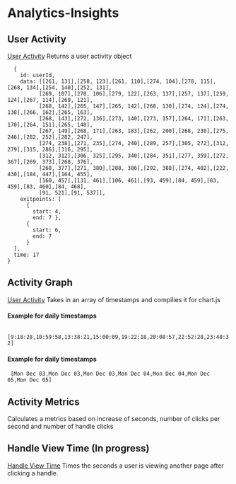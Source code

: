 # Analytics-Insights
## User Activity
[User Activity](https://github.com/oscarmmv/Analytics-Insights/blob/main/heatmap/demo/useractivity.js)
Returns a user activity object
```  
  {
    id: userId,
    data: [[261, 131],[258, 123],[261, 110],[274, 104],[278, 115],[268, 134],[254, 140],[252, 131],
          [269, 107],[278, 106],[279, 122],[263, 137],[257, 137],[259, 124],[267, 114],[269, 121],
          [268, 142],[265, 147],[265, 142],[268, 130],[274, 124],[274, 138],[266, 162],[265, 163],
          [268, 143],[272, 136],[273, 140],[273, 157],[264, 171],[263, 170],[264, 151],[265, 148],
          [267, 149],[268, 171],[263, 183],[262, 200],[268, 230],[275, 246],[282, 252],[282, 247],
          [274, 238],[271, 235],[274, 240],[289, 257],[305, 272],[312, 279],[315, 286],[316, 295],
          [312, 312],[306, 325],[295, 340],[284, 351],[277, 359],[272, 367],[269, 373],[268, 376],
          [268, 377],[271, 380],[288, 386],[292, 388],[274, 402],[222, 430],[184, 447],[164, 455],
          [160, 457],[131, 461],[106, 461],[93, 459],[84, 459],[83, 459],[83, 460],[84, 468],
          [91, 521],[91, 537]],
    exitpoints: [
      { 
        start: 4, 
        end: 7 },
      { 
        start: 6, 
        end: 7 
      }
  ],
  time: 17
} 
```
## Activity Graph
[User Activity](https://github.com/oscarmmv/Analytics-Insights/blob/main/heatmap/demo/useractivity.js)
Takes in an array of timestamps and compilies it for chart.js

#### Example for daily timestamps
``` [9:18:28,10:59:58,13:38:21,15:00:09,19:22:18,20:08:57,22:52:28,23:48:32]```

#### Example for daily timestamps
``` [Mon Dec 03,Mon Dec 03,Mon Dec 03,Mon Dec 04,Mon Dec 04,Mon Dec 05,Mon Dec 05]```

## Activity Metrics
Calculates a metrics based on increase of seconds, number of clicks per second and number of handle clicks

## Handle View Time (In progress)
[Handle View Time](http://127.0.0.1:5500/index.html)
Times the seconds a user is viewing another page after clicking a handle.
